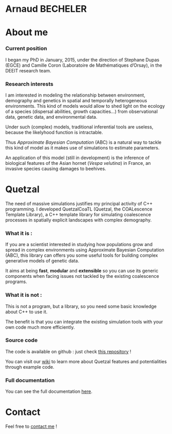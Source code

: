 # Arnaud BECHELER

# About me

### Current position

I began my PhD in January, 2015, under the direction of Stephane Dupas (EGCE)
and Camille Coron (Laboratoire de Mathématiques d’Orsay), in the DEEIT research team.

### Research interests

I am interested in modeling the relationship between environment, demography and
genetics in spatial and temporally heterogeneous environments. This kind of models
would allow to shed light on the ecology of a species (dispersal abilities, growth
  capacities…) from observational data, genetic data, and environmental data.

Under such (complex) models, traditional inferential tools are useless, because
the likelyhood function is intractable.

Thus _Approximate Bayesian Computation_ (ABC) is a natural way to tackle this
kind of model as it makes use of simulations to estimate parameters.

An application of this model (still in development) is the inference of biological
features of the Asian hornet (_Vespa velutina_) in France, an invasive species
causing damages to beehives.

# Quetzal

The need of massive simulations justifies my principal activity of C++ programming.
I developed QuetzalCoaTL (Quetzal, the COALescence Template Library), a C++
template library for simulating coalescence processes in spatially explicit
landscapes with complex demography.

### What it is :

If you are a scientist interested in studying how populations grow and spread in
complex environments using Approximate Bayesian Computation (ABC), this library
 can offers you some useful tools for building complex generative models of genetic data.

It aims at being **fast**, **modular** and **extensible** so you can use its generic
components when facing issues not tackled by the existing coalescence programs.

### What it is not :

This is not a program, but a library, so you need some basic knowledge about C++ to use it.

The benefit is that you can integrate the existing simulation tools with your own code
much more efficiently.

### Source code

The code is available on github : just check [this repository](https://github.com/Becheler/quetzal) !

You can visit our [wiki](https://github.com/Becheler/quetzal/wiki) to learn more
about Quetzal features and potentialities through example code.

### Full documentation

You can see the full documentation [here](/quetzalAPI/html/index.html).

# Contact
Feel free to [contact me](http://www.egce.cnrs-gif.fr/?p=5860) !
